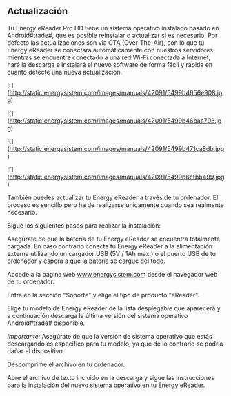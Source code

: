 ## Actualización

Tu Energy eReader Pro HD tiene un sistema operativo instalado basado en Android#trade#, que es posible reinstalar o actualizar si es necesario. Por defecto las actualizaciones son via OTA (Over-The-Air), con lo que tu Energy eReader se conectará automáticamente con nuestros servidores mientras se encuentre conectado a una red Wi-Fi conectada a Internet, hará la descarga e instalará el nuevo software de forma fácil y rápida en cuanto detecte una nueva actualización.

![] (http://static.energysistem.com/images/manuals/42091/5499b4656e908.jpg)

![] (http://static.energysistem.com/images/manuals/42091/5499b46baa793.jpg)

![] (http://static.energysistem.com/images/manuals/42091/5499b471ca8db.jpg)

![] (http://static.energysistem.com/images/manuals/42091/5499b6cfbb499.jpg)

También puedes actualizar tu Energy eReader a través de tu ordenador. El proceso es sencillo pero ha de realizarse únicamente cuando sea realmente necesario.

Sigue los siguientes pasos para realizar la instalación:

Asegúrate de que la batería de tu Energy eReader se encuentra totalmente cargada. En caso contrario conecta tu Energy eReader a la alimentación externa utilizando un cargador USB (5V / 1Ah max.) o el puerto USB de tu ordenador y espera a que la batería se cargue del todo.

Accede a la página web www.energysistem.com desde el navegador web de tu ordenador.

Entra en la sección "Soporte" y elige el tipo de producto "eReader".

Elige tu modelo de Energy eReader de la lista desplegable que aparecerá y a continuación descarga la última versión del sistema operativo Android#trade# disponible.

*Importante:*
Asegúrate de que la versión de sistema operativo que estás descargando es específico para tu modelo, ya que de lo contrario se podría dañar el dispositivo.

Descomprime el archivo en tu ordenador.

Abre el archivo de texto incluido en la descarga y sigue las instrucciones para la instalación del nuevo sistema operativo en tu Energy eReader.
